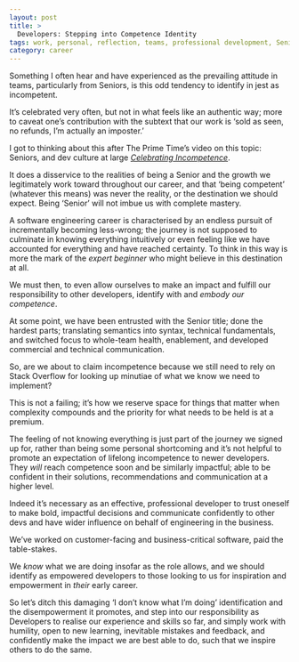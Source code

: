 ```yaml
---
layout: post
title: >
  Developers: Stepping into Competence Identity
tags: work, personal, reflection, teams, professional development, Senior
category: career
---
```


<!-- summary -->

Something I often hear and have experienced as the prevailing attitude in teams, particularly from Seniors, is this odd tendency to identify in jest as incompetent.

It’s celebrated very often, but not in what feels like an authentic way; more to caveat one’s contribution with the subtext that our work is ‘sold as seen, no refunds, I’m actually an imposter.’

<!-- /summary -->

I got to thinking about this after The Prime Time’s video on this topic: Seniors, and dev culture at large [_Celebrating Incompetence_](https://www.youtube.com/watch?v=9CF9jx2Hhws).

It does a disservice to the realities of being a Senior and the growth we legitimately work toward throughout our career, and that ‘being competent’ (whatever this means) was never the reality, or the destination we should expect. Being ‘Senior’ will not imbue us with complete mastery.

A software engineering career is characterised by an endless pursuit of incrementally becoming less-wrong; the journey is not supposed to culminate in knowing everything intuitively or even feeling like we have accounted for everything and have reached certainty. To think in this way is more the mark of the _expert beginner_ who might believe in this destination at all.

We must then, to even allow ourselves to make an impact and fulfill our responsibility to other developers, identify with and _embody our competence_.

At some point, we have been entrusted with the Senior title; done the hardest parts; translating semantics into syntax, technical fundamentals, and switched focus to whole-team health, enablement, and developed commercial and technical communication.

So, are we about to claim incompetence because we still need to rely on Stack Overflow for looking up minutiae of what we know we need to implement?

This is not a failing; it’s how we reserve space for things that matter when complexity compounds and the priority for what needs to be held is at a premium.

The feeling of not knowing everything is just part of the journey we signed up for, rather than being some personal shortcoming and it’s not helpful to promote an expectation of lifelong incompetence to newer developers. They _will_ reach competence soon and be similarly impactful; able to be confident in their solutions, recommendations and communication at a higher level.

Indeed it’s necessary as an effective, professional developer to trust oneself to make bold, impactful decisions and communicate confidently to other devs and have wider influence on behalf of engineering in the business.

We’ve worked on customer-facing and business-critical software, paid the table-stakes.

We _know_ what we are doing insofar as the role allows, and we should identify as empowered developers to those looking to us for inspiration and empowerment in _their_ early career.

So let’s ditch this damaging ‘I don’t know what I’m doing’ identification and the disempowerment it promotes, and step into our responsibility as Developers to realise our experience and skills so far, and simply work with humility, open to new learning, inevitable mistakes and feedback, and confidently make the impact we are best able to do, such that we inspire others to do the same.
